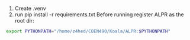 1. Create .venv
2. run pip install -r requirements.txt
Before running register ALPR as the root dir:
```bash
export PYTHONPATH="/home/z4hed/COEN490/Koala/ALPR:$PYTHONPATH"
```
